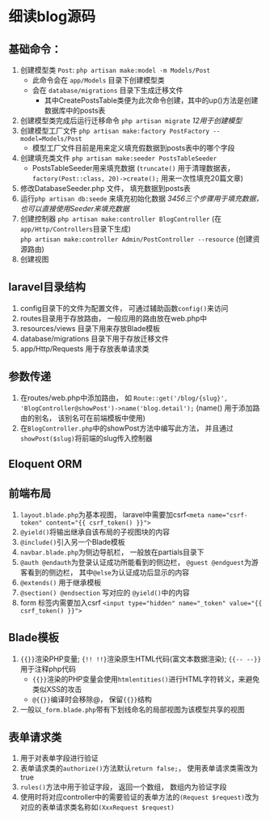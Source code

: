 # 细读blog源码
## 基础命令：
1. 创建模型类 `Post`: `php artisan make:model -m Models/Post`
    - 此命令会在 `app/Models` 目录下创建模型类
    - 会在 `database/migrations` 目录下生成迁移文件
        - 其中CreatePostsTable类便为此次命令创建，其中的up()方法是创建数据库中的posts表
2. 创建模型类完成后运行迁移命令 `php artisan migrate`
*12用于创建模型*
3. 创建模型工厂文件 `php artisan make:factory PostFactory --model=Models/Post`
    - 模型工厂文件目前是用来定义填充假数据到posts表中的哪个字段
4. 创建填充类文件 `php artisan make:seeder PostsTableSeeder`
    - PostsTableSeeder用来填充数据 (`truncate()` 用于清理数据表， `factory(Post::class, 20)->create();` 用来一次性填充20篇文章)
5. 修改DatabaseSeeder.php 文件， 填充数据到posts表
6. 运行`php artisan db:seede`  来填充初始化数据
*3456三个步骤用于填充数据，也可以直接使用Seeder来填充数据*
7. 创建控制器 `php artisan make:controller BlogController` (在`app/Http/Controllers`目录下生成)  
`php artisan make:controller Admin/PostController --resource` (创建资源路由)
8. 创建视图
## laravel目录结构
1. config目录下的文件为配置文件， 可通过辅助函数`config()`来访问
2. routes目录用于存放路由， 一般应用的路由放在web.php中
3. resources/views 目录下用来存放Blade模板
4. database/migrations 目录下用于存放迁移文件
5. app/Http/Requests 用于存放表单请求类
## 参数传递
1. 在routes/web.php中添加路由， 如 `Route::get('/blog/{slug}', 'BlogController@showPost')->name('blog.detail');` (name() 用于添加路由的别名， 该别名可在前端模板中使用)
2. 在`BlogController.php`中的showPost方法中编写此方法， 并且通过`showPost($slug)`将前端的slug传入控制器
## Eloquent ORM
## 前端布局
1. `layout.blade.php`为基本视图， laravel中需要加csrf`<meta name="csrf-token" content="{{ csrf_token() }}">`
2. `@yield()`将输出继承自该布局的子视图块的内容
3. `@include()`引入另一个Blade模板
4. `navbar.blade.php`为侧边导航栏， 一般放在partials目录下
5. `@auth @endauth`为登录认证成功所能看到的侧边栏， `@guest @endguest`为游客看到的侧边栏， 其中`@else`为认证成功后显示的内容
6. `@extends()` 用于继承模板
7. `@section() @endsection` 写对应的 `@yield()`中的内容
8. form 标签内需要加入csrf `<input type="hidden" name="_token" value="{{ csrf_token() }}">`
## Blade模板
1. `{{}}`渲染PHP变量; `{!! !!}`渲染原生HTML代码(富文本数据渲染); `{{-- --}}`用于注释php代码
    - `{{}}`渲染的PHP变量会使用`htmlentities()`进行HTML字符转义，来避免类似XSS的攻击
    - `@{{}}`编译时会移除@， 保留`{{}}`结构
2. 一般以`_form.blade.php`带有下划线命名的局部视图为该模型共享的视图
## 表单请求类
1. 用于对表单字段进行验证
2. 表单请求类的`authorize()`方法默认`return false;`， 使用表单请求类需改为true
3. `rules()`方法中用于验证字段， 返回一个数组， 数组内为验证字段
4. 使用时将对应controller中的需要验证的表单方法的`(Request $request)`改为对应的表单请求类名称如`(XxxRequest $request)`